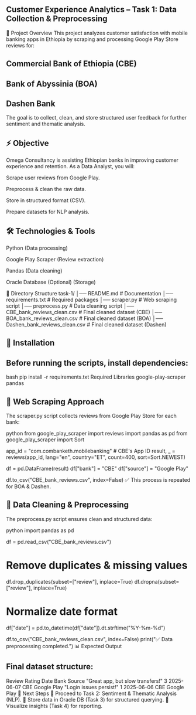## Customer Experience Analytics – Task 1: Data Collection & Preprocessing
📌 Project Overview
This project analyzes customer satisfaction with mobile banking apps in Ethiopia by scraping and processing Google Play Store reviews for:

## Commercial Bank of Ethiopia (CBE)

## Bank of Abyssinia (BOA)

## Dashen Bank

The goal is to collect, clean, and store structured user feedback for further sentiment and thematic analysis.

## ⚡ Objective
Omega Consultancy is assisting Ethiopian banks in improving customer experience and retention. As a Data Analyst, you will:

Scrape user reviews from Google Play.

Preprocess & clean the raw data.

Store in structured format (CSV).

Prepare datasets for NLP analysis.

## 🛠 Technologies & Tools
Python (Data processing)

Google Play Scraper (Review extraction)

Pandas (Data cleaning)

Oracle Database (Optional) (Storage)

📂 Directory Structure
task-1/
│── README.md       # Documentation
│── requirements.txt # Required packages
│── scraper.py      # Web scraping script
│── preprocess.py   # Data cleaning script
│── CBE_bank_reviews_clean.csv # Final cleaned dataset (CBE)
│── BOA_bank_reviews_clean.csv # Final cleaned dataset (BOA)
│── Dashen_bank_reviews_clean.csv # Final cleaned dataset (Dashen)
## 🔹 Installation
## Before running the scripts, install dependencies:

bash
pip install -r requirements.txt
Required Libraries
google-play-scraper
pandas
## 📌 Web Scraping Approach
The scraper.py script collects reviews from Google Play Store for each bank:

python
from google_play_scraper import reviews
import pandas as pd
from google_play_scraper import Sort

app_id = "com.combanketh.mobilebanking"  # CBE's App ID
result, _ = reviews(app_id, lang="en", country="ET", count=400, sort=Sort.NEWEST)

df = pd.DataFrame(result)
df["bank"] = "CBE"
df["source"] = "Google Play"

df.to_csv("CBE_bank_reviews.csv", index=False)
✅ This process is repeated for BOA & Dashen.

## 🧹 Data Cleaning & Preprocessing
The preprocess.py script ensures clean and structured data:

python
import pandas as pd

df = pd.read_csv("CBE_bank_reviews.csv")

# Remove duplicates & missing values
df.drop_duplicates(subset=["review"], inplace=True)
df.dropna(subset=["review"], inplace=True)

# Normalize date format
df["date"] = pd.to_datetime(df["date"]).dt.strftime("%Y-%m-%d")

df.to_csv("CBE_bank_reviews_clean.csv", index=False)
print("✅ Data preprocessing completed.")
📊 Expected Output
## Final dataset structure:

Review	Rating	Date	Bank	Source
"Great app, but slow transfers!"	3	2025-06-07	CBE	Google Play
"Login issues persist!"	1	2025-06-06	CBE	Google Play
📝 Next Steps
🔹 Proceed to Task 2: Sentiment & Thematic Analysis (NLP). 🔹 Store data in Oracle DB (Task 3) for structured querying. 🔹 Visualize insights (Task 4) for reporting.